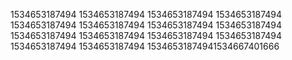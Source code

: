 1534653187494
1534653187494
1534653187494
1534653187494
1534653187494
1534653187494
1534653187494
1534653187494
1534653187494
1534653187494
1534653187494
1534653187494
1534653187494
1534653187494
15346531874941534667401666